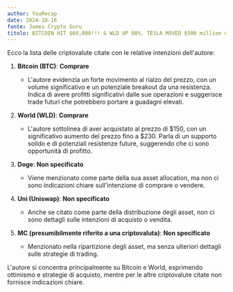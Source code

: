 ```yaml
---
author: YouRecap
date: 2024-10-16
fonte: James Crypto Guru
titolo: BITCOIN HIT $68,000!!! & WLD UP 80%, TESLA MOVED $500 million of btc!
---
```


Ecco la lista delle criptovalute citate con le relative intenzioni dell'autore:

1. **Bitcoin (BTC)**: **Comprare**
   - L'autore evidenzia un forte movimento al rialzo del prezzo, con un volume significativo e un potenziale breakout da una resistenza. Indica di avere profitti significativi dalle sue operazioni e suggerisce trade futuri che potrebbero portare a guadagni elevati.

2. **World (WLD)**: **Comprare**
   - L'autore sottolinea di aver acquistato al prezzo di $150, con un significativo aumento del prezzo fino a $230. Parla di un supporto solido e di potenziali resistenze future, suggerendo che ci sono opportunità di profitto.

3. **Doge**: **Non specificato**
   - Viene menzionato come parte della sua asset allocation, ma non ci sono indicazioni chiare sull'intenzione di comprare o vendere.

4. **Uni (Uniswap)**: **Non specificato**
   - Anche se citato come parte della distribuzione degli asset, non ci sono dettagli sulle intenzioni di acquisto o vendita.

5. **MC (presumibilmente riferito a una criptovaluta)**: **Non specificato**
   - Menzionato nella ripartizione degli asset, ma senza ulteriori dettagli sulle strategie di trading.

L'autore si concentra principalmente su Bitcoin e World, esprimendo ottimismo e strategie di acquisto, mentre per le altre criptovalute citate non fornisce indicazioni chiare.
